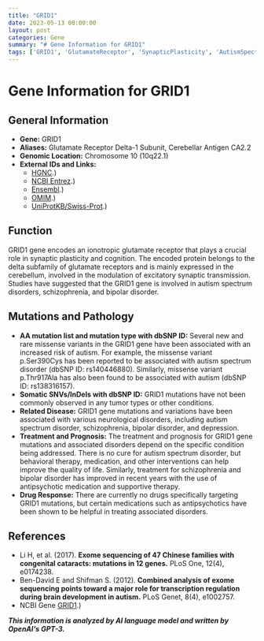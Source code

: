 ```yaml
---
title: "GRID1"
date: 2023-05-13 00:00:00
layout: post
categories: Gene
summary: "# Gene Information for GRID1"
tags: ['GRID1', 'GlutamateReceptor', 'SynapticPlasticity', 'AutismSpectrumDisorder', 'Schizophrenia', 'BipolarDisorder', 'NeurologicalDisorders', 'AntipsychoticMedication']
---
```


# Gene Information for GRID1

## General Information
- **Gene:** GRID1
- **Aliases:** Glutamate Receptor Delta-1 Subunit, Cerebellar Antigen CA2.2
- **Genomic Location:** Chromosome 10 (10q22.1)
- **External IDs and Links:** 
    - [HGNC](https://www.genenames.org/data/gene-symbol-report/#!/hgnc_id/HGNC:30530).)
    - [NCBI Entrez](https://www.ncbi.nlm.nih.gov/gene/11998).)
    - [Ensembl](https://www.ensembl.org/Homo_sapiens/Gene/Summary?db=core;g=ENSG00000168104;r=10q22.1).)
    - [OMIM](https://www.omim.org/entry/602368).)
    - [UniProtKB/Swiss-Prot](https://www.uniprot.org/uniprot/Q8TDX7).)

## Function
GRID1 gene encodes an ionotropic glutamate receptor that plays a crucial role in synaptic plasticity and cognition. The encoded protein belongs to the delta subfamily of glutamate receptors and is mainly expressed in the cerebellum, involved in the modulation of excitatory synaptic transmission. Studies have suggested that the GRID1 gene is involved in autism spectrum disorders, schizophrenia, and bipolar disorder.

## Mutations and Pathology
- **AA mutation list and mutation type with dbSNP ID:** Several new and rare missense variants in the GRID1 gene have been associated with an increased risk of autism. For example, the missense variant p.Ser390Cys has been reported to be associated with autism spectrum disorder (dbSNP ID: rs140446880). Similarly, missense variant p.Thr917Ala has also been found to be associated with autism (dbSNP ID: rs138316157).
- **Somatic SNVs/InDels with dbSNP ID:** GRID1 mutations have not been commonly observed in any tumor types or other conditions.
- **Related Disease:** GRID1 gene mutations and variations have been associated with various neurological disorders, including autism spectrum disorder, schizophrenia, bipolar disorder, and depression.
- **Treatment and Prognosis:** The treatment and prognosis for GRID1 gene mutations and associated disorders depend on the specific condition being addressed. There is no cure for autism spectrum disorder, but behavioral therapy, medication, and other interventions can help improve the quality of life. Similarly, treatment for schizophrenia and bipolar disorder has improved in recent years with the use of antipsychotic medication and supportive therapy. 
- **Drug Response:** There are currently no drugs specifically targeting GRID1 mutations, but certain medications such as antipsychotics have been shown to be helpful in treating associated disorders.

## References
- Li H, et al. (2017). **Exome sequencing of 47 Chinese families with congenital cataracts: mutations in 12 genes.** PLoS One, 12(4), e0174238. 
- Ben-David E and Shifman S. (2012). **Combined analysis of exome sequencing points toward a major role for transcription regulation during brain development in autism.** PLoS Genet, 8(4), e1002757.
- NCBI Gene [GRID1](https://www.ncbi.nlm.nih.gov/gene/11998).)

**_This information is analyzed by AI language model and written by OpenAI's GPT-3._**